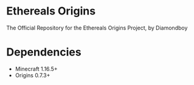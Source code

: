 # Ethereals Origins
The Official Repository for the Ethereals Origins Project, by Diamondboy

# Dependencies

- Minecraft 1.16.5+
- Origins 0.7.3+
